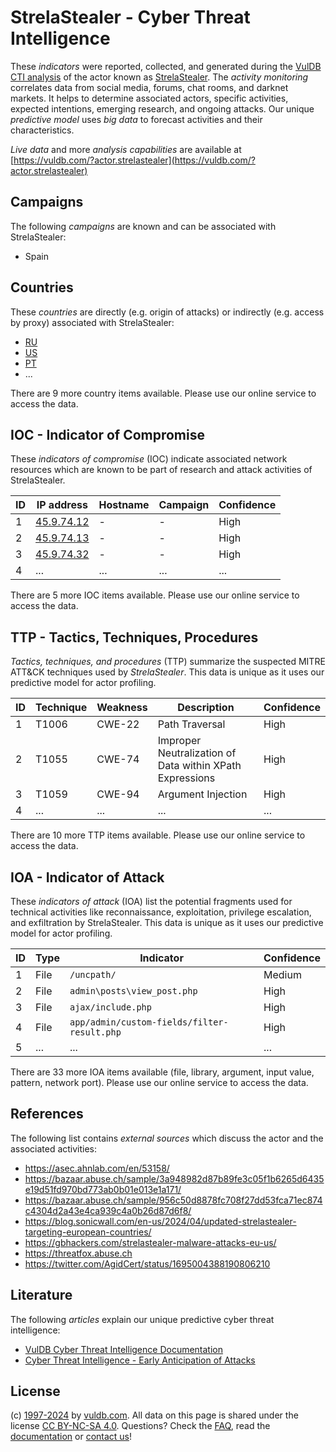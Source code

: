 # StrelaStealer - Cyber Threat Intelligence

These _indicators_ were reported, collected, and generated during the [VulDB CTI analysis](https://vuldb.com/?kb.cti) of the actor known as [StrelaStealer](https://vuldb.com/?actor.strelastealer). The _activity monitoring_ correlates data from social media, forums, chat rooms, and darknet markets. It helps to determine associated actors, specific activities, expected intentions, emerging research, and ongoing attacks. Our unique _predictive model_ uses _big data_ to forecast activities and their characteristics.

_Live data_ and more _analysis capabilities_ are available at [https://vuldb.com/?actor.strelastealer](https://vuldb.com/?actor.strelastealer)

## Campaigns

The following _campaigns_ are known and can be associated with StrelaStealer:

* Spain

## Countries

These _countries_ are directly (e.g. origin of attacks) or indirectly (e.g. access by proxy) associated with StrelaStealer:

* [RU](https://vuldb.com/?country.ru)
* [US](https://vuldb.com/?country.us)
* [PT](https://vuldb.com/?country.pt)
* ...

There are 9 more country items available. Please use our online service to access the data.

## IOC - Indicator of Compromise

These _indicators of compromise_ (IOC) indicate associated network resources which are known to be part of research and attack activities of StrelaStealer.

ID | IP address | Hostname | Campaign | Confidence
-- | ---------- | -------- | -------- | ----------
1 | [45.9.74.12](https://vuldb.com/?ip.45.9.74.12) | - | - | High
2 | [45.9.74.13](https://vuldb.com/?ip.45.9.74.13) | - | - | High
3 | [45.9.74.32](https://vuldb.com/?ip.45.9.74.32) | - | - | High
4 | ... | ... | ... | ...

There are 5 more IOC items available. Please use our online service to access the data.

## TTP - Tactics, Techniques, Procedures

_Tactics, techniques, and procedures_ (TTP) summarize the suspected MITRE ATT&CK techniques used by _StrelaStealer_. This data is unique as it uses our predictive model for actor profiling.

ID | Technique | Weakness | Description | Confidence
-- | --------- | -------- | ----------- | ----------
1 | T1006 | CWE-22 | Path Traversal | High
2 | T1055 | CWE-74 | Improper Neutralization of Data within XPath Expressions | High
3 | T1059 | CWE-94 | Argument Injection | High
4 | ... | ... | ... | ...

There are 10 more TTP items available. Please use our online service to access the data.

## IOA - Indicator of Attack

These _indicators of attack_ (IOA) list the potential fragments used for technical activities like reconnaissance, exploitation, privilege escalation, and exfiltration by StrelaStealer. This data is unique as it uses our predictive model for actor profiling.

ID | Type | Indicator | Confidence
-- | ---- | --------- | ----------
1 | File | `/uncpath/` | Medium
2 | File | `admin\posts\view_post.php` | High
3 | File | `ajax/include.php` | High
4 | File | `app/admin/custom-fields/filter-result.php` | High
5 | ... | ... | ...

There are 33 more IOA items available (file, library, argument, input value, pattern, network port). Please use our online service to access the data.

## References

The following list contains _external sources_ which discuss the actor and the associated activities:

* https://asec.ahnlab.com/en/53158/
* https://bazaar.abuse.ch/sample/3a948982d87b89fe3c05f1b6265d6435e19d51fd970bd773ab0b01e013e1a171/
* https://bazaar.abuse.ch/sample/956c50d8878fc708f27dd53fca71ec874c4304d2a43e4ca939c4a0b26d87d6f8/
* https://blog.sonicwall.com/en-us/2024/04/updated-strelastealer-targeting-european-countries/
* https://gbhackers.com/strelastealer-malware-attacks-eu-us/
* https://threatfox.abuse.ch
* https://twitter.com/AgidCert/status/1695004388190806210

## Literature

The following _articles_ explain our unique predictive cyber threat intelligence:

* [VulDB Cyber Threat Intelligence Documentation](https://vuldb.com/?kb.cti)
* [Cyber Threat Intelligence - Early Anticipation of Attacks](https://www.scip.ch/en/?labs.20201022)

## License

(c) [1997-2024](https://vuldb.com/?kb.changelog) by [vuldb.com](https://vuldb.com/?kb.about). All data on this page is shared under the license [CC BY-NC-SA 4.0](https://creativecommons.org/licenses/by-nc-sa/4.0/). Questions? Check the [FAQ](https://vuldb.com/?kb.faq), read the [documentation](https://vuldb.com/?kb) or [contact us](https://vuldb.com/?contact)!
